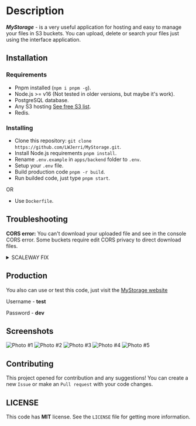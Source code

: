 # Description

**_MyStorage_** - is a very useful application for hosting and easy to manage your files in S3 buckets. You can upload, delete or search your files just using the interface application.

## Installation

### Requirements

- Pnpm installed (`npm i pnpm -g`).
- Node.js >= v16 (Not tested in older versions, but maybe it's work).
- PostgreSQL database.
- Any S3 hosting [See free S3 list](https://free-for.dev/#/?id=iaas).
- Redis.

### Installing

- Clone this repository: `git clone https://github.com/LWJerri/MyStorage.git`.
- Install Node.js requirements `pnpm install`.
- Rename `.env.example` in `apps/backend` folder to `.env`.
- Setup your `.env` file.
- Build production code `pnpm -r build`.
- Run builded code, just type `pnpm start`.

OR

- Use `Dockerfile`.

## Troubleshooting

**CORS error:** You can't download your uploaded file and see in the console CORS error. Some buckets require edit CORS privacy to direct download files.

<details>
<summary>SCALEWAY FIX</summary>
<br>
Setup AWS CLI & cors.json:

1. Create `cors.json` file with CORS rules on desktop.

2. Install AWS CLI <a href="https://docs.aws.amazon.com/cli/latest/userguide/getting-started-install.html">click</a>.

3. Setup your AWS-CLI: `aws configure`.

4. Apply `cors.json` to your S3 bucket `aws s3api put-bucket-cors --bucket=BUCKETNAME --cors-configuration=file://cors.json --endpoint-url=S3_BUCKET_URL`

`CORS JSON`

```json
{
  "CORSRules": [
    {
      "AllowedHeaders": ["*"],
      "AllowedMethods": ["GET", "HEAD", "POST", "PUT", "DELETE"],
      "AllowedOrigins": ["*"],
      "ExposeHeaders": ["Etag"],
      "MaxAgeSeconds": 3000
    }
  ]
}
```

</details>

## Production

You also can use or test this code, just visit the [MyStorage website](https://storage.lwjerri.ml)

Username - **test**

Password - **dev**

## Screenshots

![Photo #1](https://i.imgur.com/B74m52b.png)
![Photo #2](https://i.imgur.com/ZE3TLNM.png)
![Photo #3](https://i.imgur.com/HgbugL9.png)
![Photo #4](https://i.imgur.com/2k2BCon.png)
![Photo #5](https://i.imgur.com/4zJ2y9c.png)

## Contributing

This project opened for contribution and any suggestions! You can create a new `Issue` or make an `Pull request` with your code changes.

## LICENSE

This code has **MIT** license. See the `LICENSE` file for getting more information.
